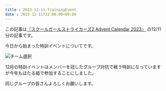 ```yaml
---
title : 2023-12-11-TrainingEvent
date : 2023-12-11T22:00:00+09:00
---
```


この記事は[『スクールガールストライカーズ2 Advent Calendar 2023』](https://adventar.org/calendars/8657) の12/11分の記事です。

今日から始まった特訓イベントについてです。

![チーム選択](post/2023-12-11/20231211.PNG)

12月の特訓イベントはメンバーを冠したグループ対抗で戦う特訓になっていますが今年もほたる組で参加することにしました。

同じグループの皆さんよろしくお願いします。
